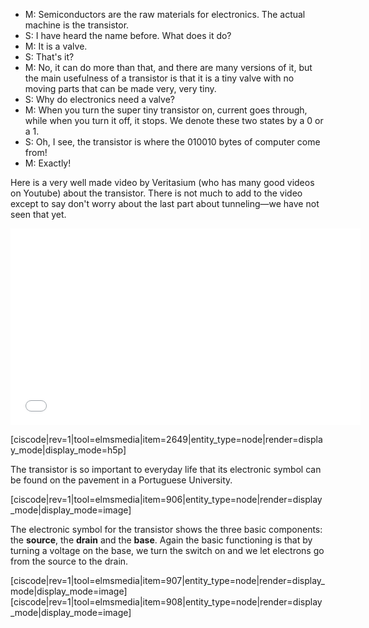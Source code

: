 - M: Semiconductors are the raw materials for electronics. The actual machine is the transistor.
- S: I have heard the name before. What does it do?
- M: It is a valve.
- S: That's it?
- M: No, it can do more than that, and there are many versions of it, but the main usefulness of a transistor is that it is a tiny valve with no moving parts that can be made very, very tiny.
- S: Why do electronics need a valve?
- M: When you turn the super tiny transistor on, current goes through, while when you turn it off, it stops. We denote these two states by a 0 or a 1.
- S: Oh, I see, the transistor is where the 010010 bytes of computer come from!
- M: Exactly!

Here is a very well made video by Veritasium (who has many good videos on Youtube) about the transistor. There is not much to add to the video except to say don't worry about the last part about tunneling—we have not seen that yet.

 <iframe allowfullscreen="" frameborder="0" height="315" src="//www.youtube.com/embed/IcrBqCFLHIY?rel=0" width="560"> </iframe>

[ciscode|rev=1|tool=elmsmedia|item=2649|entity_type=node|render=display_mode|display_mode=h5p]

The transistor is so important to everyday life that its electronic symbol can be found on the pavement in a Portuguese University.

[ciscode|rev=1|tool=elmsmedia|item=906|entity_type=node|render=display_mode|display_mode=image]

The electronic symbol for the transistor shows the three basic components: the **source**, the **drain** and the **base**. Again the basic functioning is that by turning a voltage on the base, we turn the switch on and we let electrons go from the source to the drain.

[ciscode|rev=1|tool=elmsmedia|item=907|entity_type=node|render=display_mode|display_mode=image]
[ciscode|rev=1|tool=elmsmedia|item=908|entity_type=node|render=display_mode|display_mode=image]
